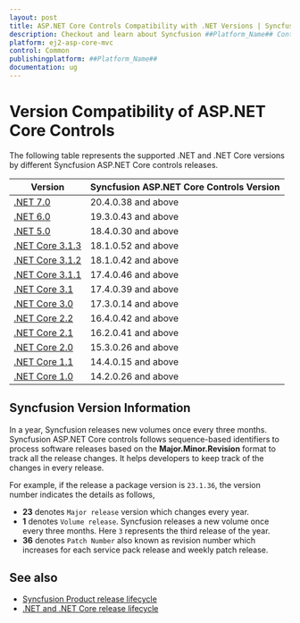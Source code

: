 ```yaml
---
layout: post
title: ASP.NET Core Controls Compatibility with .NET Versions | Syncfusion
description: Checkout and learn about Syncfusion ##Platform_Name## Controls Compatibility with .NET Versions and much more.
platform: ej2-asp-core-mvc
control: Common
publishingplatform: ##Platform_Name##
documentation: ug
---
```


# Version Compatibility of ASP.NET Core Controls

The following table represents the supported .NET and .NET Core versions by different Syncfusion ASP.NET Core controls releases.

| Version | Syncfusion ASP.NET Core Controls Version |
| ------------- | ------------- |
| [.NET 7.0](https://devblogs.microsoft.com/dotnet/announcing-asp-net-core-in-dotnet-7/) | 20.4.0.38 and above |
| [.NET 6.0](https://devblogs.microsoft.com/dotnet/announcing-asp-net-core-in-net-6/) | 19.3.0.43 and above |
| [.NET 5.0](https://devblogs.microsoft.com/dotnet/announcing-asp-net-core-in-net-5/) | 18.4.0.30 and above  |
| [.NET Core 3.1.3](https://devblogs.microsoft.com/dotnet/net-core-march-2020/) | 18.1.0.52 and above |
| [.NET Core 3.1.2](https://devblogs.microsoft.com/dotnet/net-core-february-2020/) | 18.1.0.42 and above |
| [.NET Core 3.1.1](https://devblogs.microsoft.com/dotnet/net-core-january-2020/) | 17.4.0.46  and above |
| [.NET Core 3.1](https://devblogs.microsoft.com/dotnet/asp-net-core-updates-in-net-core-3-1/) | 17.4.0.39 and above |
| [.NET Core 3.0](https://devblogs.microsoft.com/dotnet/announcing-net-core-3-0/) | 17.3.0.14 and above |
| [.NET Core 2.2](https://devblogs.microsoft.com/dotnet/announcing-net-core-2-2/) | 16.4.0.42 and above |
| [.NET Core 2.1](https://devblogs.microsoft.com/dotnet/announcing-net-core-2-1/) | 16.2.0.41 and above |
| [.NET Core 2.0](https://devblogs.microsoft.com/dotnet/announcing-net-core-2-0/) | 15.3.0.26 and above |
| [.NET Core 1.1](https://devblogs.microsoft.com/dotnet/announcing-net-core-1-1/) | 14.4.0.15 and above |
| [.NET Core 1.0](https://devblogs.microsoft.com/dotnet/announcing-net-core-1-0/) | 14.2.0.26 and above |

## Syncfusion Version Information

In a year, Syncfusion releases new volumes once every three months. Syncfusion ASP.NET Core controls follows sequence-based identifiers to process software releases based on the **Major.Minor.Revision** format to track all the release changes. It helps developers to keep track of the changes in every release. 

For example, if the release a package version is `23.1.36`, the version number indicates the details as follows,

* **23** denotes `Major release` version which changes every year.
* **1** denotes `Volume release`. Syncfusion releases a new volume once every three months. Here `3` represents the third release of the year.
* **36** denotes `Patch Number` also known as revision number which increases for each service pack release and weekly patch release.

## See also

* [Syncfusion Product release lifecycle](https://www.syncfusion.com/support/product-lifecycle/estudio)
* [.NET and .NET Core release lifecycle](https://dotnet.microsoft.com/en-us/platform/support/policy/dotnet-core)
